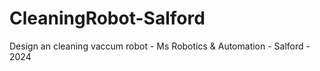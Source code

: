# CleaningRobot-Salford
Design an cleaning vaccum robot - Ms Robotics &amp; Automation - Salford - 2024
